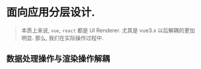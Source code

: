 # 面向应用分层设计.

> 本质上来说, `vue`, `react` 都是 UI Renderer. 尤其是 vue3.x 以后解耦的更加明显. 那么, 我们在实际操作过程中.

## 数据处理操作与渲染操作解耦
